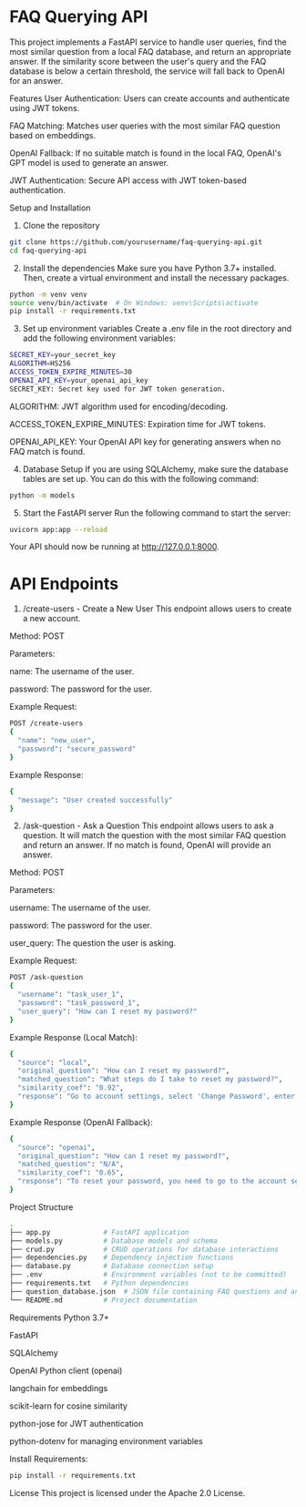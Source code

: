 # FAQ Querying API
This project implements a FastAPI service to handle user queries, find the most similar question from a local FAQ database, and return an appropriate answer. If the similarity score between the user's query and the FAQ database is below a certain threshold, the service will fall back to OpenAI for an answer.

Features
User Authentication: Users can create accounts and authenticate using JWT tokens.

FAQ Matching: Matches user queries with the most similar FAQ question based on embeddings.

OpenAI Fallback: If no suitable match is found in the local FAQ, OpenAI's GPT model is used to generate an answer.

JWT Authentication: Secure API access with JWT token-based authentication.

Setup and Installation
1. Clone the repository
```bash
git clone https://github.com/yourusername/faq-querying-api.git
cd faq-querying-api
```

2. Install the dependencies
Make sure you have Python 3.7+ installed. Then, create a virtual environment and install the necessary packages.

```bash
python -m venv venv
source venv/bin/activate  # On Windows: venv\Scripts\activate
pip install -r requirements.txt
```

3. Set up environment variables
Create a .env file in the root directory and add the following environment variables:

```bash
SECRET_KEY=your_secret_key
ALGORITHM=HS256
ACCESS_TOKEN_EXPIRE_MINUTES=30
OPENAI_API_KEY=your_openai_api_key
SECRET_KEY: Secret key used for JWT token generation.
```

ALGORITHM: JWT algorithm used for encoding/decoding.

ACCESS_TOKEN_EXPIRE_MINUTES: Expiration time for JWT tokens.

OPENAI_API_KEY: Your OpenAI API key for generating answers when no FAQ match is found.

4. Database Setup
If you are using SQLAlchemy, make sure the database tables are set up. You can do this with the following command:

```bash
python -m models
```

5. Start the FastAPI server
Run the following command to start the server:

```bash
uvicorn app:app --reload
```
Your API should now be running at http://127.0.0.1:8000.

# API Endpoints
1. /create-users - Create a New User
This endpoint allows users to create a new account.

Method: POST

Parameters:

name: The username of the user.

password: The password for the user.

Example Request:
```bash
POST /create-users
{
  "name": "new_user",
  "password": "secure_password"
}
```
Example Response:
```bash
{
  "message": "User created successfully"
}
```
2. /ask-question - Ask a Question
This endpoint allows users to ask a question. It will match the question with the most similar FAQ question and return an answer. If no match is found, OpenAI will provide an answer.

Method: POST

Parameters:

username: The username of the user.

password: The password for the user.

user_query: The question the user is asking.

Example Request:
```bash
POST /ask-question
{
  "username": "task_user_1",
  "password": "task_password_1",
  "user_query": "How can I reset my password?"
}
```
Example Response (Local Match):
```bash
{
  "source": "local",
  "original_question": "How can I reset my password?",
  "matched_question": "What steps do I take to reset my password?",
  "similarity_coef": "0.92",
  "response": "Go to account settings, select 'Change Password', enter your current password and then the new one. Confirm the new password and save the changes."
}
```
Example Response (OpenAI Fallback):
```bash
{
  "source": "openai",
  "original_question": "How can I reset my password?",
  "matched_question": "N/A",
  "similarity_coef": "0.65",
  "response": "To reset your password, you need to go to the account settings and click on 'Forgot Password'. Then follow the instructions sent to your email."
}
```
Project Structure
```bash
.
├── app.py             # FastAPI application
├── models.py          # Database models and schema
├── crud.py            # CRUD operations for database interactions
├── dependencies.py    # Dependency injection functions
├── database.py        # Database connection setup
├── .env               # Environment variables (not to be committed)
├── requirements.txt   # Python dependencies
├── question_database.json  # JSON file containing FAQ questions and answers
└── README.md          # Project documentation
```

Requirements
Python 3.7+

FastAPI

SQLAlchemy

OpenAI Python client (openai)

langchain for embeddings

scikit-learn for cosine similarity

python-jose for JWT authentication

python-dotenv for managing environment variables

Install Requirements:
```bash
pip install -r requirements.txt
```
License
This project is licensed under the Apache 2.0 License.